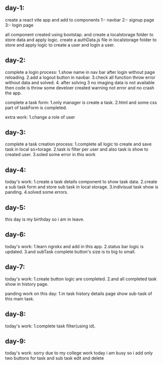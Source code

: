 day-1:
---------------------------------------

create a react vite app and add to components
1:- navbar
2:- signup page 
3:- login page

all component created using bootstap.
and create a localstorage folder to store data and apply logic.
create a authData.js file in localstorage folder to store and apply logic to create a user and login a user.


day-2:
-------------------------------------------

complete a login process:
  1.show name in nav bar after login without page reloading.
  2.add a logout button in navbar.
  3.check all function throw error without data and solved.
  4. after solving 3 no imaging data is not available then code is throw some develoer created warning not error and no crash the app.

complete a task form:
  1.only manager is create a task.
  2.html and some css part of taskForm is completed.

extra work:
  1.change a role of user

day-3:
----------------------------------------------

complete a task creation process:
  1.complete all logic to create and save task in local so=torage.
  2.task is filter per user and also task is show to created user.
  3.soled some error in this work


day-4:
-----------------------------------------------
today's work:
  1.create a task details component to show task data.
  2.create a sub task form and store sub task in local storage.
  3.indivisual task show is panding.
  4.solved some errors.


day-5:
-------------------------------------------------

this day is my birthday so i am in leave.


day-6:
-------------------------------------------------

today's work:
  1.learn ngrokx and add in this app.
  2.status bar logic is updated.
  3.and subTask complete button's size is to big to small.

day-7:
---------------------------------------------------

today's work:
  1.create button logic are completed.
  2.and all completed task show in history page.

panding work on this day:
  1.in task history details page show sub-task of this main task.


day-8:
-----------------------------------------------------

today's work:
  1.complete task filter(using id).

day-9:
------------------------------------------------------

today's work:
  sorry due to my college work today i am busy so i add only two buttons for task and sub task edit and delete
